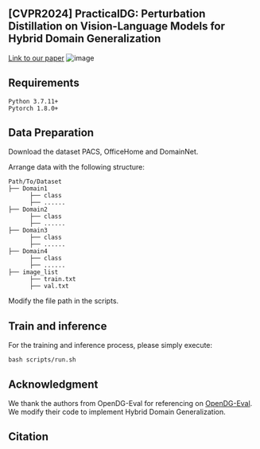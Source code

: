 ## [CVPR2024] PracticalDG: Perturbation Distillation on Vision-Language Models for Hybrid Domain Generalization
[Link to our paper](www.baidu.com)
![image](https://github.com/znchen666/HDG/assets/95161725/327a2f38-a96f-4019-ad2f-2a570c8c6ea8)


## Requirements
```
Python 3.7.11+
Pytorch 1.8.0+
```

## Data Preparation
Download the dataset PACS, OfficeHome and DomainNet.

Arrange data with the following structure:
```
Path/To/Dataset
├── Domain1
      ├── class
      ├── ......
├── Domain2
      ├── class
      ├── ......
├── Domain3
      ├── class
      ├── ......
├── Domain4
      ├── class
      ├── ......
├── image_list
      ├── train.txt
      ├── val.txt
```
Modify the file path in the scripts.

## Train and inference
For the training and inference process, please simply execute:
```
bash scripts/run.sh
```

## Acknowledgment
We thank the authors from OpenDG-Eval for referencing on [OpenDG-Eval](https://github.com/shiralab/OpenDG-Eval). We modify their code to implement Hybrid Domain Generalization.

## Citation
